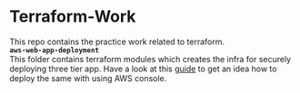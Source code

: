 # Terraform-Work
This repo contains the practice work related to terraform.  
**`aws-web-app-deployment`**  
This folder contains terraform modules which creates the infra for securely deploying three tier app. Have a look at this [guide](https://medium.com/the-andela-way/designing-a-three-tier-architecture-in-aws-e5c24671f124) to get an idea how to deploy the same with using AWS console.